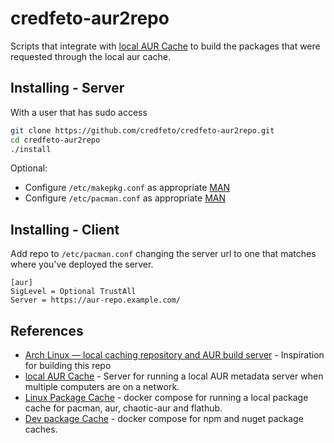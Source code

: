 # credfeto-aur2repo

Scripts that integrate with [local AUR Cache](https://github.com/credfeto/credfeto-local-aur-cache) to build the packages that were requested through the local aur cache.


## Installing - Server

With a user that has sudo access 

```bash
git clone https://github.com/credfeto/credfeto-aur2repo.git
cd credfeto-aur2repo
./install
```

Optional:
* Configure `/etc/makepkg.conf` as appropriate [MAN](https://man.archlinux.org/man/makepkg.conf.5)
* Configure `/etc/pacman.conf` as appropriate [MAN](https://man.archlinux.org/man/pacman.conf.5)

## Installing - Client

Add repo to `/etc/pacman.conf` changing the server url to one that matches where you've deployed the server.

```
[aur]
SigLevel = Optional TrustAll
Server = https://aur-repo.example.com/
```


## References

* [Arch Linux — local caching repository and AUR build server](https://blog.cavelab.dev/2023/02/arch-linux-local-repo/) - Inspiration for building this repo
* [local AUR Cache](https://github.com/credfeto/credfeto-local-aur-cache) - Server for running a local AUR metadata server when multiple computers are on a network.
* [Linux Package Cache](https://github.com/credfeto/credfeto-linux-package-cache) - docker compose for running a local package cache for pacman, aur, chaotic-aur and flathub.
* [Dev package Cache](https://github.com/credfeto/credfeto-dev-package-cache) - docker compose for npm and nuget package caches.